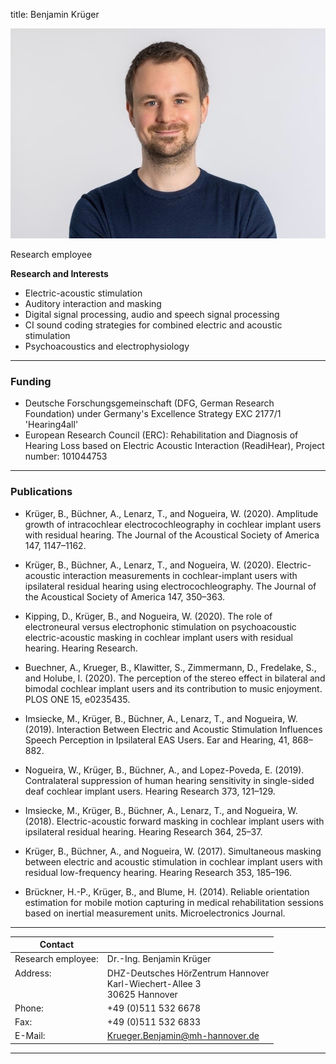 title: Benjamin Krüger



![Benjamin Krüger ](Krueger2.jpg)


Research employee	


**Research and Interests**

*	Electric-acoustic stimulation
*	Auditory interaction and masking
*	Digital signal processing, audio and speech signal processing
*	CI sound coding strategies for combined electric and acoustic stimulation
*	Psychoacoustics and electrophysiology


---
### Funding

- Deutsche Forschungsgemeinschaft (DFG, German Research Foundation) under Germany's Excellence Strategy EXC 2177/1 'Hearing4all'
- European Research Council (ERC): Rehabilitation and Diagnosis of Hearing Loss based on Electric Acoustic Interaction (ReadiHear), Project number: 101044753

---
### Publications

- Krüger, B., Büchner, A., Lenarz, T., and Nogueira, W. (2020). Amplitude growth of intracochlear electrocochleography in cochlear implant users with residual hearing. The Journal of the Acoustical Society of America 147, 1147–1162.

- Krüger, B., Büchner, A., Lenarz, T., and Nogueira, W. (2020). Electric-acoustic interaction measurements in cochlear-implant users with ipsilateral residual hearing using electrocochleography. The Journal of the Acoustical Society of America 147, 350–363.

- Kipping, D., Krüger, B., and Nogueira, W. (2020). The role of electroneural versus electrophonic stimulation on psychoacoustic electric-acoustic masking in cochlear implant users with residual hearing. Hearing Research.

- Buechner, A., Krueger, B., Klawitter, S., Zimmermann, D., Fredelake, S., and Holube, I. (2020). The perception of the stereo effect in bilateral and bimodal cochlear implant users and its contribution to music enjoyment. PLOS ONE 15, e0235435.

- Imsiecke, M., Krüger, B., Büchner, A., Lenarz, T., and Nogueira, W. (2019). Interaction Between Electric and Acoustic Stimulation Influences Speech Perception in Ipsilateral EAS Users. Ear and Hearing, 41, 868–882.

- Nogueira, W., Krüger, B., Büchner, A., and Lopez-Poveda, E. (2019). Contralateral suppression of human hearing sensitivity in single-sided deaf cochlear implant users. Hearing Research 373, 121–129.

- Imsiecke, M., Krüger, B., Büchner, A., Lenarz, T., and Nogueira, W. (2018). Electric-acoustic forward masking in cochlear implant users with ipsilateral residual hearing. Hearing Research 364, 25–37.

- Krüger, B., Büchner, A., and Nogueira, W. (2017). Simultaneous masking between electric and acoustic stimulation in cochlear implant users with residual low-frequency hearing. Hearing Research 353, 185–196.

- Brückner, H.-P., Krüger, B., and Blume, H. (2014). Reliable orientation estimation for mobile motion capturing in medical rehabilitation sessions based on inertial measurement units. Microelectronics Journal.





---

| Contact                 |                            |
| ------------------------|--------------------------- |
| Research employee:<br>          | Dr.-Ing. Benjamin Krüger |
| Address: <br><br><br>   | DHZ-Deutsches HörZentrum Hannover<br> Karl-Wiechert-Allee 3 <br> 30625 Hannover |
| Phone:                  | +49 (0)511 532 6678 |
| Fax:                    | +49 (0)511 532 6833 |
| E-Mail:                 |<Krueger.Benjamin@mh-hannover.de>|

---
    
